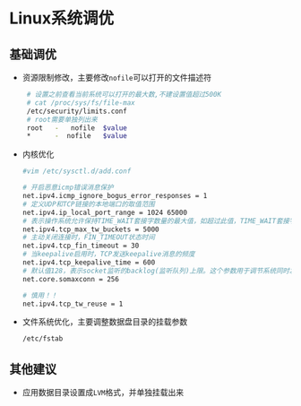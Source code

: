 # Linux系统调优

## 基础调优

- 资源限制修改，主要修改`nofile`可以打开的文件描述符

  ```bash
   # 设置之前查看当前系统可以打开的最大数,不建设置值超过500K
   # cat /proc/sys/fs/file-max
   /etc/security/limits.conf
   # root需要单独列出来
   root   -   nofile  $value
   *      -  nofile   $value
  ```

- 内核优化

  ```bash
  #vim /etc/sysctl.d/add.conf

  # 开启恶意icmp错误消息保护
  net.ipv4.icmp_ignore_bogus_error_responses = 1
  # 定义UDP和TCP链接的本地端口的取值范围
  net.ipv4.ip_local_port_range = 1024 65000
  # 表示操作系统允许保持TIME_WAIT套接字数量的最大值，如超过此值，TIME_WAIT套接字将立刻被清除并打印警告信息,默认为8000。
  net.ipv4.tcp_max_tw_buckets = 5000
  # 主动关闭连接时，FIN_TIMEOUT状态时间
  net.ipv4.tcp_fin_timeout = 30
  # 当keepalive启用时，TCP发送keepalive消息的频度
  net.ipv4.tcp_keepalive_time = 600
  # 默认值128，表示socket监听的backlog(监听队列)上限。这个参数用于调节系统同时发起的TCP连接数
  net.core.somaxconn = 256
  
  # 慎用！！
  net.ipv4.tcp_tw_reuse = 1
  ```

- 文件系统优化，主要调整数据盘目录的挂载参数

  ```bash
  /etc/fstab
  ```

## 其他建议

- 应用数据目录设置成`LVM`格式，并单独挂载出来
